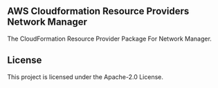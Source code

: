 ## AWS Cloudformation Resource Providers Network Manager

The CloudFormation Resource Provider Package For Network Manager.

## License

This project is licensed under the Apache-2.0 License.
